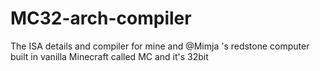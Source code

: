# MC32-arch-compiler
The ISA details and compiler for mine and @Mimja 's redstone computer built in vanilla Minecraft  called MC and it's 32bit

